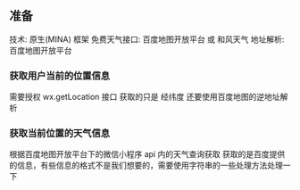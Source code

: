 ## 准备

技术: 原生(MINA) 框架
免费天气接口: 百度地图开放平台 或 和风天气
地址解析: 百度地图开放平台

### 获取用户当前的位置信息

需要授权
wx.getLocation 接口 获取的只是 经纬度
还要使用百度地图的逆地址解析

### 获取当前位置的天气信息

根据百度地图开放平台下的微信小程序 api 内的天气查询获取
获取的是百度提供的信息，有些信息的格式不是我们想要的，需要使用字符串的一些处理方法处理一下
